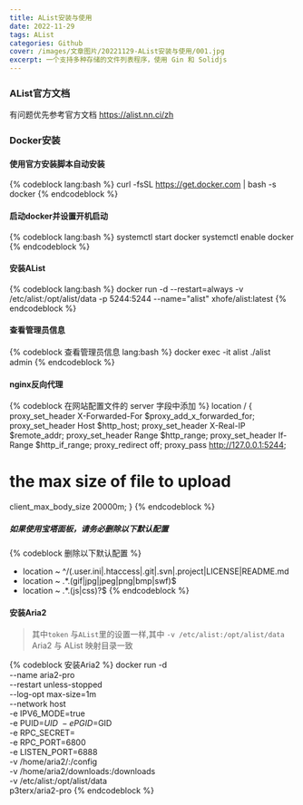 ```yaml
---
title: AList安装与使用
date: 2022-11-29
tags: AList
categories: Github
cover: /images/文章图片/20221129-AList安装与使用/001.jpg
excerpt: 一个支持多种存储的文件列表程序，使用 Gin 和 Solidjs
---
```


### AList官方文档

有问题优先参考官方文档
https://alist.nn.ci/zh


### Docker安装

#### 使用官方安装脚本自动安装

{% codeblock  lang:bash %}
curl -fsSL https://get.docker.com | bash -s docker
{% endcodeblock %}

#### 启动docker并设置开机启动

{% codeblock  lang:bash %}
systemctl start docker
systemctl enable docker
{% endcodeblock %}


#### 安装AList

{% codeblock  lang:bash %}
docker run -d --restart=always -v /etc/alist:/opt/alist/data -p 5244:5244 --name="alist" xhofe/alist:latest
{% endcodeblock %}

#### 查看管理员信息

{% codeblock 查看管理员信息 lang:bash %}
docker exec -it alist ./alist admin
{% endcodeblock %}


#### nginx反向代理

{% codeblock   在网站配置文件的 server 字段中添加 %}
location / {
  proxy_set_header X-Forwarded-For $proxy_add_x_forwarded_for;
  proxy_set_header Host $http_host;
  proxy_set_header X-Real-IP $remote_addr;
  proxy_set_header Range $http_range;
	proxy_set_header If-Range $http_if_range;
  proxy_redirect off;
  proxy_pass http://127.0.0.1:5244;
  # the max size of file to upload
  client_max_body_size 20000m;
}
{% endcodeblock %}



##### 如果使用宝塔面板，请务必删除以下默认配置

{% codeblock   删除以下默认配置  %}
- location ~ ^/(\.user.ini|\.htaccess|\.git|\.svn|\.project|LICENSE|README.md
- location ~ .\*\.(gif|jpg|jpeg|png|bmp|swf)$
- location ~ .\*\.(js|css)?$
{% endcodeblock %}


#### 安装Aria2 

> 其中`token` 与`AList`里的设置一样,其中 `-v /etc/alist:/opt/alist/data`  Aria2 与 AList 映射目录一致

{% codeblock   安装Aria2  %}
docker run -d \
--name aria2-pro \
--restart unless-stopped \
 --log-opt max-size=1m \
--network host \
-e IPV6_MODE=true \
-e PUID=$UID \
-e PGID=$GID \
-e RPC_SECRET=<token> \
-e RPC_PORT=6800 \
-e LISTEN_PORT=6888 \
-v /home/aria2/:/config \
-v  /home/aria2/downloads:/downloads \
-v /etc/alist:/opt/alist/data \
p3terx/aria2-pro
{% endcodeblock %}

